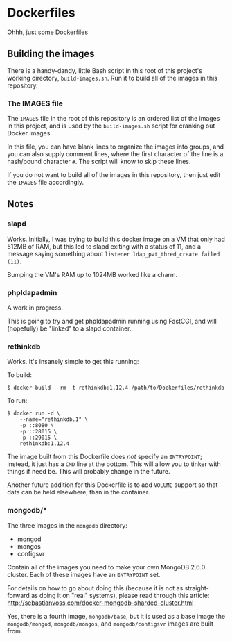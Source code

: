# Dockerfiles

Ohhh, just some Dockerfiles

## Building the images

There is a handy-dandy, little Bash script in this root of this project's
working directory, `build-images.sh`. Run it to build all of the images
in this repository.

### The IMAGES file

The `IMAGES` file in the root of this repository is an ordered list of the
images in this project, and is used by the `build-images.sh` script for
cranking out Docker images.

In this file, you can have blank lines to organize the images into groups, and
you can also supply comment lines, where the first character of the line is a
hash/pound character `#`. The script will know to skip these lines.

If you do not want to build all of the images in this repository, then just 
edit the `IMAGES` file accordingly.

## Notes 

### slapd

Works. Initially, I was trying to build this docker image on a VM that only
had 512MB of RAM, but this led to slapd exiting with a status of 11, and a
message saying something about `listener ldap_pvt_thred_create failed (11)`.

Bumping the VM's RAM up to 1024MB worked like a charm.

### phpldapadmin

A work in progress.

This is going to try and get phpldapadmin running using FastCGI, and will
(hopefully) be "linked" to a slapd container.

### rethinkdb

Works. It's insanely simple to get this running:

To build:

	$ docker build --rm -t rethinkdb:1.12.4 /path/to/Dockerfiles/rethinkdb

To run:

	$ docker run -d \
		--name="rethinkdb.1" \
		-p ::8080 \
		-p ::28015 \
		-p ::29015 \
		rethinkdb:1.12.4

The image built from this Dockerfile does *not* specify an `ENTRYPOINT`;
instead, it just has a `CMD` line at the bottom. This will allow you to tinker
with things if need be. This will probably change in the future.

Another future addition for this Dockerfile is to add `VOLUME` support so that
data can be held elsewhere, than in the container.

### mongodb/*

The three images in the `mongodb` directory:

- mongod
- mongos
- configsvr

Contain all of the images you need to make your own MongoDB 2.6.0 cluster.
Each of these images have an `ENTRYPOINT` set.

For details on how to go about doing this (because it is not as
straight-forward as doing it on "real" systems), please read through this
article: http://sebastianvoss.com/docker-mongodb-sharded-cluster.html

Yes, there is a fourth image, `mongodb/base`, but it is used as a base image
the `mongodb/mongod`, `mongodb/mongos`, and `mongodb/configsvr` images are
built from.


